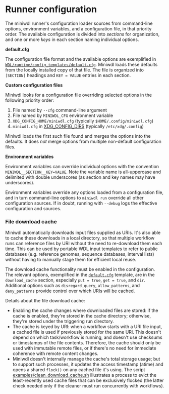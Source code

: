 # Runner configuration

The miniwdl runner's configuration loader sources from command-line options, environment variables, and a configuration file, in that priority order. The available configuration is divided into *sections* for organization, and one or more *keys* in each section naming individual options.

**default.cfg**

The configuration file format and the available options are exemplified in [`WDL/runtime/config_templates/default.cfg`](https://github.com/chanzuckerberg/miniwdl/blob/master/WDL/runtime/config_templates/default.cfg). Miniwdl loads these defaults from the locally installed copy of that file.  The file is organized into `[SECTION]` headings and `KEY = VALUE` entries in each section.

**Custom configuration files**

Miniwdl looks for a configuration file overriding selected options in the following priority order:

1. File named by `--cfg` command-line argument
2. File named by `MINIWDL_CFG` environment variable
3. `XDG_CONFIG_HOME/miniwdl.cfg` (typically `$HOME/.config/miniwdl.cfg`)
4. `miniwdl.cfg` in [XDG_CONFIG_DIRS](https://specifications.freedesktop.org/basedir-spec/basedir-spec-latest.html) (typically `/etc/xdg/.config`)

Miniwdl loads the first such file found and merges the options into the defaults. It does *not* merge options from multiple non-default configuration files.

**Environment variables**

Environment variables can override individual options with the convention `MINIWDL__SECTION__KEY=VALUE`. Note the variable name is all-uppercase and delimited with double underscores (as section and key names may have underscores).

Environment variables override any options loaded from a configuration file, and in turn command-line options to `miniwdl run` override all other configuration sources. If in doubt, running with `--debug` logs the effective configuration and sources.

### File download cache

Miniwdl automatically downloads input files supplied as URIs. It's also able to cache these downloads in a local directory, so that multiple workflow runs can reference files by URI without the need to re-download them each time. This can be used by portable WDL input templates to refer to public databases (e.g. reference genomes, sequence databases, interval lists) without having to manually stage them for efficient local reuse.

The download cache functionality must be enabled in the configuration. The relevant options, exemplified in the [`default.cfg`](https://github.com/chanzuckerberg/miniwdl/blob/master/WDL/runtime/config_templates/default.cfg) template, are in the `download_cache` section, especially `put = true`, `get = true`, and `dir`. Additional options such as `disregard_query`, `allow_patterns`, and `deny_patterns` provide control over which URIs will be cached.

Details about the file download cache:

* Enabling the cache changes where downloaded files are stored: if the cache is enabled, they're stored in the cache directory; otherwise, they're stored under the triggering run directory.
* The cache is keyed by URI: when a workflow starts with a URI file input, a cached file is used if previously stored for the same URI. This doesn't depend on which task/workflow is running, and doesn't use checksums or timestamps of the file contents. Therefore, the cache should only be used with immutable remote files, or if there's no need for immediate coherence with remote content changes.
* Miniwdl doesn't internally manage the cache's total storage usage; but to support such processes, it updates the access timestamp (atime) and opens a shared `flock()` on any cached file it's using. The script [examples/clean_download_cache.sh](https://github.com/chanzuckerberg/miniwdl/blob/master/examples/clean_download_cache.sh) illustrates a process to evict the least-recently used cache files that can be exclusively flocked (the latter check needed only if the cleaner must run concurrently with workflows).

